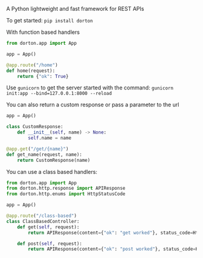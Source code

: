 A Python lightweight and fast framework for REST APIs

To get started: `pip install dorton`

With function based handlers
```python
from dorton.app import App

app = App()

@app.route("/home")
def home(request):
    return {"ok": True}

```
Use `gunicorn` to get the server started with the command: `gunicorn init:app --bind=127.0.0.1:8000 --reload`

You can also return a custom response or pass a parameter to the url

```python
app = App()

class CustomResponse:
    def __init__(self, name) -> None:
        self.name = name

@app.get("/get/{name}")
def get_name(request, name):
    return CustomResponse(name)
```

You can use a class based handlers:

```python
from dorton.app import App
from dorton.http.response import APIResponse
from dorton.http.enums import HttpStatusCode

app = App()

@app.route("/class-based")
class ClassBasedController:
    def get(self, request):
        return APIResponse(content={"ok": "get worked"}, status_code=HttpStatusCode.ACCEPTED)

    def post(self, request):
        return APIResponse(content={"ok": "post worked"}, status_code=HttpStatusCode.OK)
````
